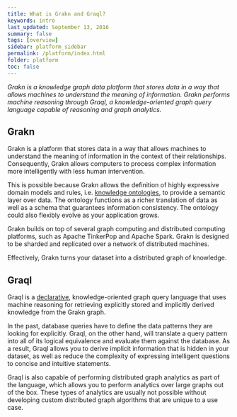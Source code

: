 ```yaml
---
title: What is Grakn and Graql?
keywords: intro
last_updated: September 13, 2016
summary: false
tags: [overview]
sidebar: platform_sidebar
permalink: /platform/index.html
folder: platform
toc: false
---
```


*Grakn is a knowledge graph data platform that stores data in a way that allows machines to understand the meaning of information. Grakn performs machine reasoning through Graql, a knowledge-oriented graph query language capable of reasoning and graph analytics.*

## Grakn

Grakn is a platform that stores data in a way that allows machines to understand the meaning of information in the context of their relationships. Consequently, Grakn allows computers to process complex information more intelligently with less human intervention.

This is possible because Grakn allows the definition of highly expressive domain models and rules, i.e. [knowledge ontologies](https://en.wikipedia.org/wiki/Ontology_(information_science)), to provide a semantic layer over data. The ontology functions as a richer translation of data as well as a schema that guarantees information consistency. The ontology could also flexibly evolve as your application grows.

Grakn builds on top of several graph computing and distributed computing platforms, such as Apache TinkerPop and Apache Spark. Grakn is designed to be sharded and replicated over a network of distributed machines.

Effectively, Grakn turns your dataset into a distributed graph of knowledge.

## Graql

Graql is a [declarative](https://en.wikipedia.org/wiki/Declarative_programming), knowledge-oriented graph query language that uses machine reasoning for retrieving explicitly stored and implicitly derived knowledge from the Grakn graph.

In the past, database queries have to define the data patterns they are looking for explicitly. Graql, on the other hand, will translate a query pattern into all of its logical equivalence and evaluate them against the database. As a result, Graql allows you to derive implicit information that is hidden in your dataset, as well as reduce the complexity of expressing intelligent questions to concise and intuitive statements.

Graql is also capable of performing distributed graph analytics as part of the language, which allows you to perform analytics over large graphs out of the box. These types of analytics are usually not possible without developing custom distributed graph algorithms that are unique to a use case.
